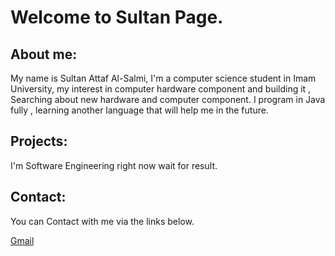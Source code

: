 # Welcome to Sultan Page.
## About me:
My name is Sultan Attaf Al-Salmi, I'm a computer science student in Imam University, my interest in computer hardware component and building it , Searching about new hardware and computer component. I program in Java fully , learning another language that will help me in the future.

## Projects:
I'm Software Engineering right now wait for result.
## Contact:
You can Contact with me via the links below.


[Gmail](mailto:mrfalcooon@gmail.com)

